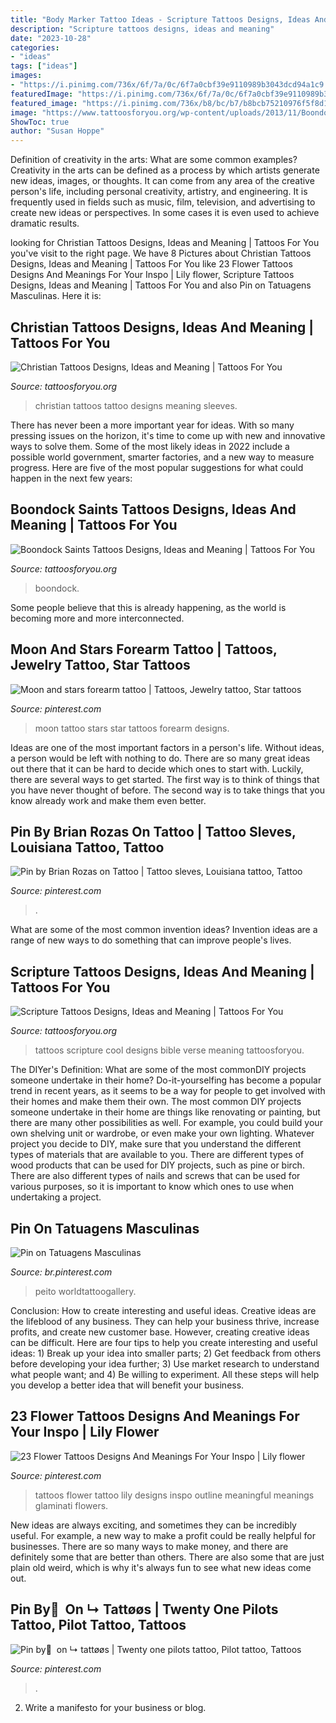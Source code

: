 ```yaml
---
title: "Body Marker Tattoo Ideas - Scripture Tattoos Designs, Ideas And Meaning"
description: "Scripture tattoos designs, ideas and meaning"
date: "2023-10-28"
categories:
- "ideas"
tags: ["ideas"]
images:
- "https://i.pinimg.com/736x/6f/7a/0c/6f7a0cbf39e9110989b3043dcd94a1c9.jpg"
featuredImage: "https://i.pinimg.com/736x/6f/7a/0c/6f7a0cbf39e9110989b3043dcd94a1c9.jpg"
featured_image: "https://i.pinimg.com/736x/b8/bc/b7/b8bcb75210976f5f8d1c90bd5870e090.jpg"
image: "https://www.tattoosforyou.org/wp-content/uploads/2013/11/Boondock-Saints-Celtic-Cross-Tattoo-768x1024.jpg"
ShowToc: true
author: "Susan Hoppe"
---
```



Definition of creativity in the arts: What are some common examples?
Creativity in the arts can be defined as a process by which artists generate new ideas, images, or thoughts. It can come from any area of the creative person's life, including personal creativity, artistry, and engineering. It is frequently used in fields such as music, film, television, and advertising to create new ideas or perspectives. In some cases it is even used to achieve dramatic results.

	

		
looking for Christian Tattoos Designs, Ideas and Meaning | Tattoos For You you've visit to the right page. We have 8 Pictures about Christian Tattoos Designs, Ideas and Meaning | Tattoos For You like 23 Flower Tattoos Designs And Meanings For Your Inspo | Lily flower, Scripture Tattoos Designs, Ideas and Meaning | Tattoos For You and also Pin on Tatuagens Masculinas. Here it is:
		
    
## Christian Tattoos Designs, Ideas And Meaning | Tattoos For You

<img loading=lazy src="http://www.tattoosforyou.org/wp-content/uploads/2013/09/Christian-Tattoo-Sleeves-768x1024.jpg" onerror="this.onerror=null;this.src='https://tse4.mm.bing.net/th?id=OIP.W0FICjXB2UD2EKMl1EV-rgHaJ4&amp;pid=15.1';" alt="Christian Tattoos Designs, Ideas and Meaning | Tattoos For You">

_Source: tattoosforyou.org_

>christian tattoos tattoo designs meaning sleeves. 

	

There has never been a more important year for ideas. With so many pressing issues on the horizon, it's time to come up with new and innovative ways to solve them. Some of the most likely ideas in 2022 include a possible world government, smarter factories, and a new way to measure progress. Here are five of the most popular suggestions for what could happen in the next few years:

    
## Boondock Saints Tattoos Designs, Ideas And Meaning | Tattoos For You

<img loading=lazy src="https://www.tattoosforyou.org/wp-content/uploads/2013/11/Boondock-Saints-Celtic-Cross-Tattoo-768x1024.jpg" onerror="this.onerror=null;this.src='https://tse2.mm.bing.net/th?id=OIP.ODZTHRi-UQ-bo0gEIMJHAwHaJ4&amp;pid=15.1';" alt="Boondock Saints Tattoos Designs, Ideas and Meaning | Tattoos For You">

_Source: tattoosforyou.org_

>boondock. 

	

Some people believe that this is already happening, as the world is becoming more and more interconnected. 

    
## Moon And Stars Forearm Tattoo | Tattoos, Jewelry Tattoo, Star Tattoos

<img loading=lazy src="https://i.pinimg.com/736x/5b/62/ec/5b62ec356f4b70967e1f3496337faa56.jpg" onerror="this.onerror=null;this.src='https://tse3.mm.bing.net/th?id=OIP.FyqMOVCO1PGQX6ti_rOvNQHaJ3&amp;pid=15.1';" alt="Moon and stars forearm tattoo | Tattoos, Jewelry tattoo, Star tattoos">

_Source: pinterest.com_

>moon tattoo stars star tattoos forearm designs. 

	

Ideas are one of the most important factors in a person's life. Without ideas, a person would be left with nothing to do. There are so many great ideas out there that it can be hard to decide which ones to start with. Luckily, there are several ways to get started. The first way is to think of things that you have never thought of before. The second way is to take things that you know already work and make them even better.

    
## Pin By Brian Rozas On Tattoo | Tattoo Sleves, Louisiana Tattoo, Tattoo

<img loading=lazy src="https://i.pinimg.com/736x/b8/bc/b7/b8bcb75210976f5f8d1c90bd5870e090.jpg" onerror="this.onerror=null;this.src='https://tse3.mm.bing.net/th?id=OIP.qI64s2f2RJK19MjLhU4lEgHaNJ&amp;pid=15.1';" alt="Pin by Brian Rozas on Tattoo | Tattoo sleves, Louisiana tattoo, Tattoo">

_Source: pinterest.com_

>. 

	

What are some of the most common invention ideas?
Invention ideas are a range of new ways to do something that can improve people's lives.

    
## Scripture Tattoos Designs, Ideas And Meaning | Tattoos For You

<img loading=lazy src="http://www.tattoosforyou.org/wp-content/uploads/2013/10/Cool-Scripture-Tattoos-767x1024.jpg" onerror="this.onerror=null;this.src='https://tse3.mm.bing.net/th?id=OIP.h6_4QRqBrpKWlQkUgJrrIwHaJ4&amp;pid=15.1';" alt="Scripture Tattoos Designs, Ideas and Meaning | Tattoos For You">

_Source: tattoosforyou.org_

>tattoos scripture cool designs bible verse meaning tattoosforyou. 

	

The DIYer's Definition: What are some of the most commonDIY projects someone undertake in their home?
Do-it-yourselfing has become a popular trend in recent years, as it seems to be a way for people to get involved with their homes and make them their own. The most common DIY projects someone undertake in their home are things like renovating or painting, but there are many other possibilities as well. For example, you could build your own shelving unit or wardrobe, or even make your own lighting.
Whatever project you decide to DIY, make sure that you understand the different types of materials that are available to you. There are different types of wood products that can be used for DIY projects, such as pine or birch. There are also different types of nails and screws that can be used for various purposes, so it is important to know which ones to use when undertaking a project.

    
## Pin On Tatuagens Masculinas

<img loading=lazy src="https://i.pinimg.com/736x/6f/7a/0c/6f7a0cbf39e9110989b3043dcd94a1c9.jpg" onerror="this.onerror=null;this.src='https://tse1.mm.bing.net/th?id=OIP.phzAYjm8Vm55up4JnGJOZAHaMG&amp;pid=15.1';" alt="Pin on Tatuagens Masculinas">

_Source: br.pinterest.com_

>peito worldtattoogallery. 

	

Conclusion: How to create interesting and useful ideas.
Creative ideas are the lifeblood of any business. They can help your business thrive, increase profits, and create new customer base. However, creating creative ideas can be difficult. Here are four tips to help you create interesting and useful ideas: 1) Break up your idea into smaller parts; 2) Get feedback from others before developing your idea further; 3) Use market research to understand what people want; and 4) Be willing to experiment. All these steps will help you develop a better idea that will benefit your business.

    
## 23 Flower Tattoos Designs And Meanings For Your Inspo | Lily Flower

<img loading=lazy src="https://i.pinimg.com/736x/39/51/a5/3951a5b34361f4fcc5444b0a5c35aa37.jpg" onerror="this.onerror=null;this.src='https://tse4.mm.bing.net/th?id=OIP.oe-cFXS1AORONQ7YCHs8FAHaLG&amp;pid=15.1';" alt="23 Flower Tattoos Designs And Meanings For Your Inspo | Lily flower">

_Source: pinterest.com_

>tattoos flower tattoo lily designs inspo outline meaningful meanings glaminati flowers. 

	

New ideas are always exciting, and sometimes they can be incredibly useful. For example, a new way to make a profit could be really helpful for businesses. There are so many ways to make money, and there are definitely some that are better than others. There are also some that are just plain old weird, which is why it's always fun to see what new ideas come out.

    
## Pin By ً On ↳ Tattøøs | Twenty One Pilots Tattoo, Pilot Tattoo, Tattoos

<img loading=lazy src="https://i.pinimg.com/736x/87/5d/92/875d92da5845d571a34897ca2bb4d332.jpg" onerror="this.onerror=null;this.src='https://tse2.mm.bing.net/th?id=OIP.o_J0j9eZoxvwNOJ0mvDKGQHaJ3&amp;pid=15.1';" alt="Pin by ً on ↳ tattøøs | Twenty one pilots tattoo, Pilot tattoo, Tattoos">

_Source: pinterest.com_

>. 

	

2. Write a manifesto for your business or blog.

